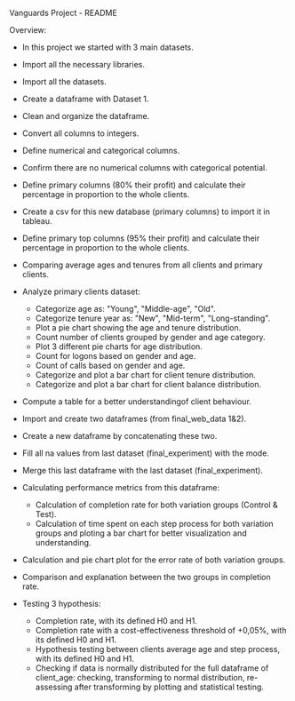 Vanguards Project - README

Overview:

- In this project we started with 3 main datasets.
- Import all the necessary libraries.
- Import all the datasets.

- Create a dataframe with Dataset 1.
- Clean and organize the dataframe.
- Convert all columns to integers.
- Define numerical and categorical columns.
- Confirm there are no numerical columns with categorical potential.
- Define primary columns (80% their profit) and calculate their percentage in proportion to the whole clients.
- Create a csv for this new database (primary columns) to import it in tableau.
- Define primary top columns (95% their profit) and calculate their percentage in proportion to the whole clients.
- Comparing average ages and tenures from all clients and primary clients.
- Analyze primary clients dataset:
  - Categorize age as: "Young", "Middle-age", "Old".
  - Categorize tenure year as: "New", "Mid-term", "Long-standing".
  - Plot a pie chart showing the age and tenure distribution.
  - Count number of clients grouped by gender and age category.
  - Plot 3 different pie charts for age distribution.
  - Count for logons based on gender and age.
  - Count of calls based on gender and age.
  - Categorize and plot a bar chart for client tenure distribution.
  - Categorize and plot a bar chart for client balance distribution.
- Compute a table for a better understandingof client behaviour.

- Import and create two dataframes (from final_web_data 1&2).
- Create a new dataframe by concatenating these two.
- Fill all na values from last dataset (final_experiment) with the mode.
- Merge this last dataframe with the last dataset (final_experiment).
- Calculating performance metrics from this dataframe:
  - Calculation of completion rate for both variation groups (Control & Test).
  - Calculation of time spent on each step process for both variation groups and ploting a bar chart for better visualization and understanding. 
- Calculation and pie chart plot for the error rate of both variation groups.
- Comparison and explanation between the two groups in completion rate.
- Testing 3 hypothesis:
  - Completion rate, with its defined H0 and H1.
  - Completion rate with a cost-effectiveness threshold of +0,05%, with its defined H0 and H1.
  - Hypothesis testing between clients average age and step process, with its defined H0 and H1.
  - Checking if data is normally distributed for the full dataframe of client_age:
      checking, transforming to normal distribution, re-assessing after transforming by plotting and statistical testing.

